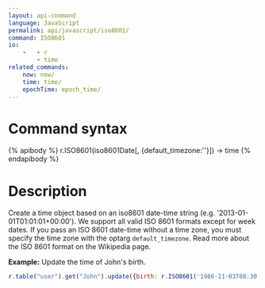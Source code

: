 ```yaml
---
layout: api-command
language: JavaScript
permalink: api/javascript/iso8601/
command: ISO8601
io:
    -   - r
        - time
related_commands:
    now: now/
    time: time/
    epochTime: epoch_time/
---
```


# Command syntax #

{% apibody %}
r.ISO8601(iso8601Date[, {default_timezone:''}]) &rarr; time
{% endapibody %}

# Description #

Create a time object based on an iso8601 date-time string (e.g.
'2013-01-01T01:01:01+00:00'). We support all valid ISO 8601 formats except for week
dates. If you pass an ISO 8601 date-time without a time zone, you must specify the time
zone with the optarg `default_timezone`. Read more about the ISO 8601 format on the
Wikipedia page.

__Example:__ Update the time of John's birth.

```js
r.table("user").get("John").update({birth: r.ISO8601('1986-11-03T08:30:00-07:00')}).run(conn, callback)
```


